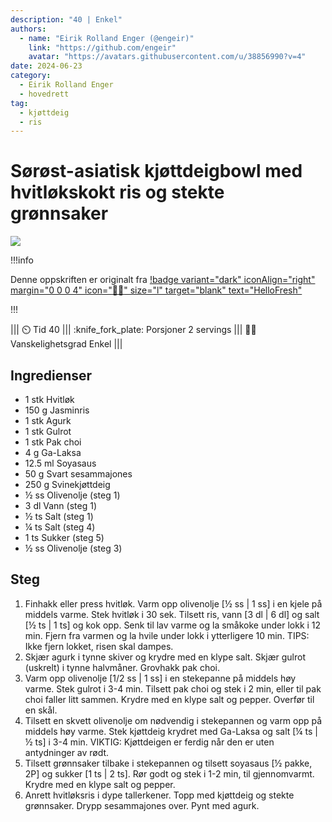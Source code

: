 ```yaml
---
description: "40 | Enkel"
authors:
  - name: "Eirik Rolland Enger (@engeir)"
    link: "https://github.com/engeir"
    avatar: "https://avatars.githubusercontent.com/u/38856990?v=4"
date: 2024-06-23
category:
  - Eirik Rolland Enger
  - hovedrett
tag:
  - kjøttdeig
  - ris
---
```


# Sørøst-asiatisk kjøttdeigbowl med hvitløkskokt ris og stekte grønnsaker

![](/static/sorost-asiatisk-kjottdeigbowl-med-hvitlokskokt-ris-og-stekte-gronnsaker/sorost-asiatisk-kjottdeigbowl-med-hvitlokskokt-ris-og-stekte-gronnsaker.webp)

!!!info

Denne oppskriften er originalt fra
[!badge variant="dark" iconAlign="right" margin="0 0 0 4" icon=":cook:" size="l" target="blank" text="HelloFresh"](https://www.hellofresh.no/recipes/sorost-asiatisk-kjottdeig-6569aaa402bcfeab6555c73d)

!!!

<!-- dprint-ignore-start -->
||| :timer_clock: Tid
40
||| :knife_fork_plate: Porsjoner
2 servings
||| :cook: Vanskelighetsgrad
Enkel
|||
<!-- dprint-ignore-end -->

## Ingredienser

- 1 stk Hvitløk
- 150 g Jasminris
- 1 stk Agurk
- 1 stk Gulrot
- 1 stk Pak choi
- 4 g Ga-Laksa
- 12.5 ml Soyasaus
- 50 g Svart sesammajones
- 250 g Svinekjøttdeig
- ½ ss Olivenolje (steg 1)
- 3 dl Vann (steg 1)
- ½ ts Salt (steg 1)
- ¼ ts Salt (steg 4)
- 1 ts Sukker (steg 5)
- ½ ss Olivenolje (steg 3)

## Steg

1. Finhakk eller press hvitløk. Varm opp olivenolje [½ ss | 1 ss] i en kjele på middels varme. Stek hvitløk i 30 sek. Tilsett ris, vann [3 dl | 6 dl] og salt [½ ts | 1 ts] og kok opp. Senk til lav varme og la småkoke under lokk i 12 min. Fjern fra varmen og la hvile under lokk i ytterligere 10 min. TIPS: Ikke fjern lokket, risen skal dampes.
2. Skjær agurk i tynne skiver og krydre med en klype salt. Skjær gulrot (uskrelt) i tynne halvmåner. Grovhakk pak choi.
3. Varm opp olivenolje [1/2 ss | 1 ss] i en stekepanne på middels høy varme. Stek gulrot i 3-4 min. Tilsett pak choi og stek i 2 min, eller til pak choi faller litt sammen. Krydre med en klype salt og pepper. Overfør til en skål.
4. Tilsett en skvett olivenolje om nødvendig i stekepannen og varm opp på middels høy varme. Stek kjøttdeig krydret med Ga-Laksa og salt [¼ ts | ½ ts] i 3-4 min. VIKTIG: Kjøttdeigen er ferdig når den er uten antydninger av rødt.
5. Tilsett grønnsaker tilbake i stekepannen og tilsett soyasaus [½ pakke, 2P] og sukker [1 ts | 2 ts]. Rør godt og stek i 1-2 min, til gjennomvarmt. Krydre med en klype salt og pepper.
6. Anrett hvitløksris i dype tallerkener. Topp med kjøttdeig og stekte grønnsaker. Drypp sesammajones over. Pynt med agurk.

<script type="application/ld+json">
{
  "author": {
    "@type": "Person",
    "name": "HelloFresh",
    "url": "https://www.hellofresh.no/recipes/sorost-asiatisk-kjottdeig-6569aaa402bcfeab6555c73d"
  },
  "image": "https://img.hellofresh.com/f_auto,fl_lossy,h_640,q_auto,w_1200/hellofresh_s3/image/HF221010_R09_W47_SE_C12661-1_MB_Main_low-96339ca5.jpg",
  "site_name": "HelloFresh",
  "@context": "https://schema.org",
  "@type": "Recipe",
  "recipeCategory": "",
  "cookTime": 20,
  "recipeCuisine": "Asiatiske",
  "publisher": {
    "@type": "Organization",
    "name": "hellofresh.com"
  },
  "recipeIngredient": [
    "1 stk Hvitløk",
    "150 g Jasminris",
    "1 stk Agurk",
    "1 stk Gulrot",
    "1 stk Pak choi",
    "4 g Ga-Laksa",
    "12.5 ml Soyasaus",
    "50 g Svart sesammajones",
    "250 g Svinekjøttdeig",
    "½ ss Olivenolje (steg 1)",
    "3 dl Vann (steg 1)",
    "½ ts Salt (steg 1)",
    "¼ ts Salt (steg 4)",
    "1 ts Sukker (steg 5)",
    "½ ss Olivenolje (steg 3)"
  ],
  "recipeInstructions": [
    {
      "@type": "HowToStep",
      "text": "Finhakk eller press hvitløk. Varm opp olivenolje [½ ss | 1 ss] i en kjele på middels varme. Stek hvitløk i 30 sek. Tilsett ris, vann [3 dl | 6 dl] og salt [½ ts | 1 ts] og kok opp. Senk til lav varme og la småkoke under lokk i 12 min. Fjern fra varmen og la hvile under lokk i ytterligere 10 min. TIPS: Ikke fjern lokket, risen skal dampes."
    },
    {
      "@type": "HowToStep",
      "text": "Skjær agurk i tynne skiver og krydre med en klype salt. Skjær gulrot (uskrelt) i tynne halvmåner. Grovhakk pak choi."
    },
    {
      "@type": "HowToStep",
      "text": "Varm opp olivenolje [1/2 ss | 1 ss] i en stekepanne på middels høy varme. Stek gulrot i 3-4 min. Tilsett pak choi og stek i 2 min, eller til pak choi faller litt sammen. Krydre med en klype salt og pepper. Overfør til en skål."
    },
    {
      "@type": "HowToStep",
      "text": "Tilsett en skvett olivenolje om nødvendig i stekepannen og varm opp på middels høy varme. Stek kjøttdeig krydret med Ga-Laksa og salt [¼ ts | ½ ts] i 3-4 min. VIKTIG: Kjøttdeigen er ferdig når den er uten antydninger av rødt."
    },
    {
      "@type": "HowToStep",
      "text": "Tilsett grønnsaker tilbake i stekepannen og tilsett soyasaus [½ pakke, 2P] og sukker [1 ts | 2 ts]. Rør godt og stek i 1-2 min, til gjennomvarmt. Krydre med en klype salt og pepper."
    },
    {
      "@type": "HowToStep",
      "text": "Anrett hvitløksris i dype tallerkener. Topp med kjøttdeig og stekte grønnsaker. Drypp sesammajones over. Pynt med agurk."
    }
  ],
  "inLanguage": "nb-NO",
  "nutrition": {
    "@type": "NutritionInformation",
    "calories": "860 kcal",
    "fatContent": "50.7 g",
    "saturatedFatContent": "12.5 g",
    "carbohydrateContent": "72.1 g",
    "sugarContent": "10.1 g",
    "proteinContent": "28.4 g",
    "sodiumContent": "0 mg",
    "servingSize": "472"
  },
  "prepTime": 20,
  "name": "Sørøst-asiatisk kjøttdeigbowl med hvitløkskokt ris og stekte grønnsaker",
  "totalTime": 40,
  "recipeYield": "2 servings",
  "pattern": "sorost-asiatisk-kjottdeigbowl-med-hvitlokskokt-ris-og-stekte-gronnsaker"
}
</script>
